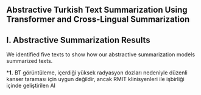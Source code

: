 ## Abstractive Turkish Text Summarization Using Transformer and Cross-Lingual Summarization

## **I. Abstractive Summarization Results**
We identified five texts to show how our abstractive summarization models summarized texts.

***1.**  BT görüntüleme, içerdiği yüksek radyasyon dozları nedeniyle düzenli kanser taraması için uygun değildir, ancak RMIT klinisyenleri ile işbirliği içinde geliştirilen AI 
